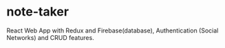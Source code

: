 # note-taker
React Web App with Redux and Firebase(database), Authentication (Social Networks) and CRUD features.
